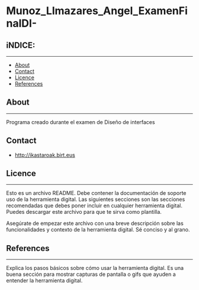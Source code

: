 # Munoz_Llmazares_Angel_ExamenFinalDI-


## iNDICE:
---

- [About](#About)
- [Contact](#Contact)
- [Licence](#Licence)
- [References](#References)


## About
---
Programa creado durante el examen de Diseño de interfaces

## Contact

- http://ikastaroak.birt.eus



## Licence
---
Esto es un archivo README. Debe contener la documentación de soporte uso de la herramienta digital. Las siguientes secciones son las secciones recomendadas que debes poner incluir en cualquier herramienta digital. Puedes descargar este archivo para que te sirva como plantilla.

Asegúrate de empezar este archivo con una breve descripción sobre las funcionalidades y contexto de la herramienta digital. Sé conciso y al grano.

## References
---
Explica los pasos básicos sobre cómo usar la herramienta digital. Es una buena sección para mostrar capturas de pantalla o gifs que ayuden a entender la herramienta digital.
 	

